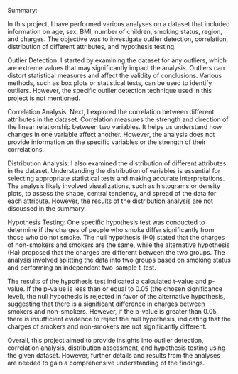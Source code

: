 Summary:

In this project, I have performed various analyses on a dataset that included information on age, sex, BMI, number of children, smoking status, region, and charges. The objective was to investigate outlier detection, correlation, distribution of different attributes, and hypothesis testing.

Outlier Detection:
I started by examining the dataset for any outliers, which are extreme values that may significantly impact the analysis. Outliers can distort statistical measures and affect the validity of conclusions. Various methods, such as box plots or statistical tests, can be used to identify outliers. However, the specific outlier detection technique used in this project is not mentioned.

Correlation Analysis:
Next, I explored the correlation between different attributes in the dataset. Correlation measures the strength and direction of the linear relationship between two variables. It helps us understand how changes in one variable affect another. However, the analysis does not provide information on the specific variables or the strength of their correlations.

Distribution Analysis:
I also examined the distribution of different attributes in the dataset. Understanding the distribution of variables is essential for selecting appropriate statistical tests and making accurate interpretations. The analysis likely involved visualizations, such as histograms or density plots, to assess the shape, central tendency, and spread of the data for each attribute. However, the results of the distribution analysis are not discussed in the summary.

Hypothesis Testing:
One specific hypothesis test was conducted to determine if the charges of people who smoke differ significantly from those who do not smoke. The null hypothesis (H0) stated that the charges of non-smokers and smokers are the same, while the alternative hypothesis (Ha) proposed that the charges are different between the two groups. The analysis involved splitting the data into two groups based on smoking status and performing an independent two-sample t-test.

The results of the hypothesis test indicated a calculated t-value and p-value. If the p-value is less than or equal to 0.05 (the chosen significance level), the null hypothesis is rejected in favor of the alternative hypothesis, suggesting that there is a significant difference in charges between smokers and non-smokers. However, if the p-value is greater than 0.05, there is insufficient evidence to reject the null hypothesis, indicating that the charges of smokers and non-smokers are not significantly different.

Overall, this project aimed to provide insights into outlier detection, correlation analysis, distribution assessment, and hypothesis testing using the given dataset. However, further details and results from the analyses are needed to gain a comprehensive understanding of the findings.
